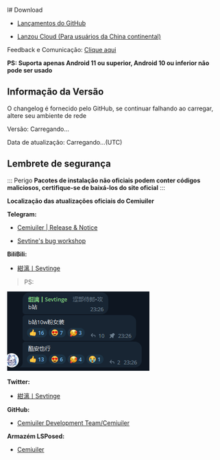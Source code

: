 l# Download
<script>
  export default {
    mounted() {
      fetch('https://api.github.com/repos/Cemiuiler- Development- Team/Cemiuiler/releases/latest')
        .then(response => response.json())
        .then(data => {
          if(document.getElementById("info")) {
            const body = data.body.replace(/\r\n/g, '<br/>')
            document.getElementById('info').innerHTML = body
          }
          document.getElementById('version').innerHTML = data.name
          document.getElementById('date').innerHTML = data.published_at
          document.getElementById('hidden').innerHTML = ''

        })
    }
  }
  
</script>

-  [Lançamentos do GitHub](https://github.com/Cemiuiler-Development-Team/Cemiuiler/releases)
 
-  [Lanzou Cloud (Para usuários da China continental)](http://api.sevtinge.cc/update.php)

Feedback e Comunicação: [Clique aqui](/en/Support.html)

**PS: Suporta apenas Android 11 ou superior, Android 10 ou inferior não pode ser usado**

## Informação da Versão

<span id="hidden">O changelog é fornecido pelo GitHub, se continuar falhando ao carregar, altere seu ambiente de rede</span>

Versão: <span id="version">Carregando...</span>

Data de atualização: <span id="date">Carregando...</span>(UTC)

## Lembrete de segurança
::: Perigo
**Pacotes de instalação não oficiais podem conter códigos maliciosos, certifique-se de baixá-los do site oficial**
:::

**Localização das atualizações oficiais do Cemiuiler**

**Telegram:**

- [Cemiuiler | Release & Notice](https://t.me/cemiuiler_release)

- [Sevtine's bug workshop](https://t.me/sevtinge_mod)



**BiliBili:**

- [紺漓丨Sevtinge](https://space.bilibili.com/526912874?share_medium=android&share_source=copy_link&bbid=XUEAD0CEAA31CC92AA11E37A31FD36C321555&ts=1690248939794)

>PS:

![bilibili](/images/bilibili.png)


**Twitter:**

- [紺漓丨Sevtinge](https://twitter.com/sevtinge)

**GitHub:**

- [Cemiuiler Development Team/Cemiuiler](https://github.com/sevtinge/cemiuiler)

**Armazém LSPosed:**

- [Cemiuiler](https://modules.lsposed.org/module/com.sevtinge.cemiuiler)

